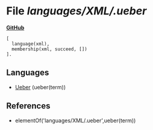 # File _languages/XML/.ueber_
**[GitHub](https://github.com/softlang/yas/blob/master/languages/XML/.ueber)**
```
[
  language(xml),
  membership(xml, succeed, [])
].
```

## Languages
* [Ueber](../languages/Ueber.md) (ueber(term))

## References
* elementOf('languages/XML/.ueber',ueber(term))
